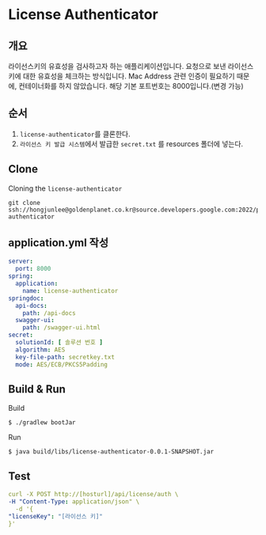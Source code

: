 # License Authenticator

## 개요

라이선스키의 유효성을 검사하고자 하는 애플리케이션입니다. 요청으로 보낸 라이선스키에 대한 유효성을 체크하는 방식입니다.
Mac Address 관련 인증이 필요하기 때문에, 컨테이너화를 하지 않았습니다.
해당 기본 포트번호는 8000입니다.(변경 가능)

## 순서

1. `license-authenticator`를 클론한다.
2. `라이선스 키 발급 시스템`에서 발급한 `secret.txt` 를 resources 폴더에 넣는다.

## Clone

Cloning the `license-authenticator`

```shell
git clone ssh://hongjunlee@goldenplanet.co.kr@source.developers.google.com:2022/p/tousflux/r/license-authenticator
```

## application.yml 작성

```yaml
server:
  port: 8000
spring:
  application:
    name: license-authenticator
springdoc:
  api-docs:
    path: /api-docs
  swagger-ui:
    path: /swagger-ui.html
secret:
  solutionId: [ 솔루션 번호 ]
  algorithm: AES
  key-file-path: secretkey.txt
  mode: AES/ECB/PKCS5Padding
```

## Build & Run

Build

```shell
$ ./gradlew bootJar
```

Run

```shell
$ java build/libs/license-authenticator-0.0.1-SNAPSHOT.jar
```

## Test

```yaml
curl -X POST http://[hosturl]/api/license/auth \
-H "Content-Type: application/json" \
  -d '{
"licenseKey": "[라이선스 키]"
}'
```